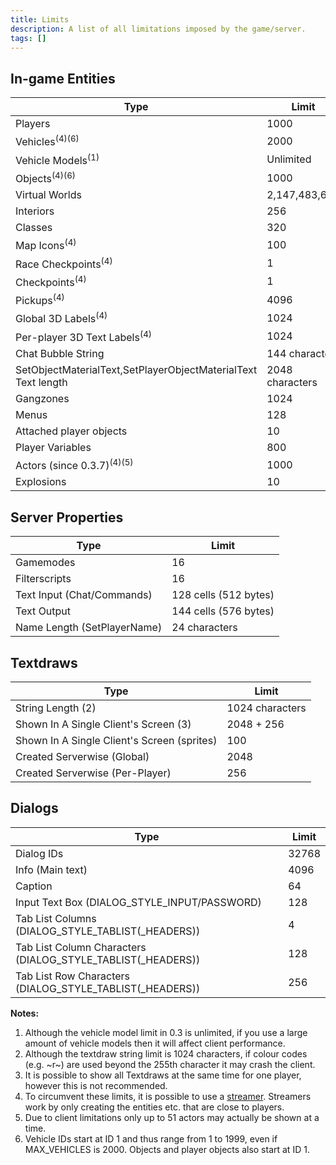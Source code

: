 ```yaml
---
title: Limits
description: A list of all limitations imposed by the game/server.
tags: []
---
```


## In-game Entities

| Type                                                          | Limit           |
| ------------------------------------------------------------- | --------------- |
| Players                                                       | 1000            |
| Vehicles<sup>(4)(6)</sup>                                     | 2000            |
| Vehicle Models<sup>(1)</sup>                                  | Unlimited       |
| Objects<sup>(4)(6)</sup>                                      | 1000            |
| Virtual Worlds                                                | 2,147,483,647   |
| Interiors                                                     | 256             |
| Classes                                                       | 320             |
| Map Icons<sup>(4)</sup>                                       | 100             |
| Race Checkpoints<sup>(4)</sup>                                | 1               |
| Checkpoints<sup>(4)</sup>                                     | 1               |
| Pickups<sup>(4)</sup>                                         | 4096            |
| Global 3D Labels<sup>(4)</sup>                                | 1024            |
| Per-player 3D Text Labels<sup>(4)</sup>                       | 1024            |
| Chat Bubble String                                            | 144 characters  |
| SetObjectMaterialText,SetPlayerObjectMaterialText Text length | 2048 characters |
| Gangzones                                                     | 1024            |
| Menus                                                         | 128             |
| Attached player objects                                       | 10              |
| Player Variables                                              | 800             |
| Actors (since 0.3.7)<sup>(4)(5)</sup>                         | 1000            |
| Explosions                                                    | 10              |

## Server Properties

| Type                        | Limit                 |
| --------------------------- | --------------------- |
| Gamemodes                   | 16                    |
| Filterscripts               | 16                    |
| Text Input (Chat/Commands)  | 128 cells (512 bytes) |
| Text Output                 | 144 cells (576 bytes) |
| Name Length (SetPlayerName) | 24 characters         |

## Textdraws

| Type                                        | Limit           |
| ------------------------------------------- | --------------- |
| String Length (2)                           | 1024 characters |
| Shown In A Single Client's Screen (3)       | 2048 + 256      |
| Shown In A Single Client's Screen (sprites) | 100             |
| Created Serverwise (Global)                 | 2048            |
| Created Serverwise (Per-Player)             | 256             |

## Dialogs

| Type                                                         | Limit |
| ------------------------------------------------------------ | ----- |
| Dialog IDs                                                   | 32768 |
| Info (Main text)                                             | 4096  |
| Caption                                                      | 64    |
| Input Text Box (DIALOG_STYLE_INPUT/PASSWORD)                 | 128   |
| Tab List Columns (DIALOG_STYLE_TABLIST(\_HEADERS))           | 4     |
| Tab List Column Characters (DIALOG_STYLE_TABLIST(\_HEADERS)) | 128   |
| Tab List Row Characters (DIALOG_STYLE_TABLIST(\_HEADERS))    | 256   |

**Notes:**

1. Although the vehicle model limit in 0.3 is unlimited, if you use a large amount of vehicle models then it will affect client performance.
2. Although the textdraw string limit is 1024 characters, if colour codes (e.g. ~r~) are used beyond the 255th character it may crash the client.
3. It is possible to show all Textdraws at the same time for one player, however this is not recommended.
4. To circumvent these limits, it is possible to use a [streamer](https://github.com/samp-incognito/samp-streamer-plugin). Streamers work by only creating the entities etc. that are close to players.
5. Due to client limitations only up to 51 actors may actually be shown at a time.
6. Vehicle IDs start at ID 1 and thus range from 1 to 1999, even if MAX_VEHICLES is 2000. Objects and player objects also start at ID 1.
